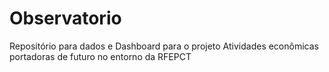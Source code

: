 # Observatorio
Repositório para dados e Dashboard para o projeto Atividades econômicas portadoras de futuro no entorno da RFEPCT
